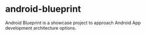 # android-blueprint
Android Blueprint is a showcase project to approach Android App development architecture options.
